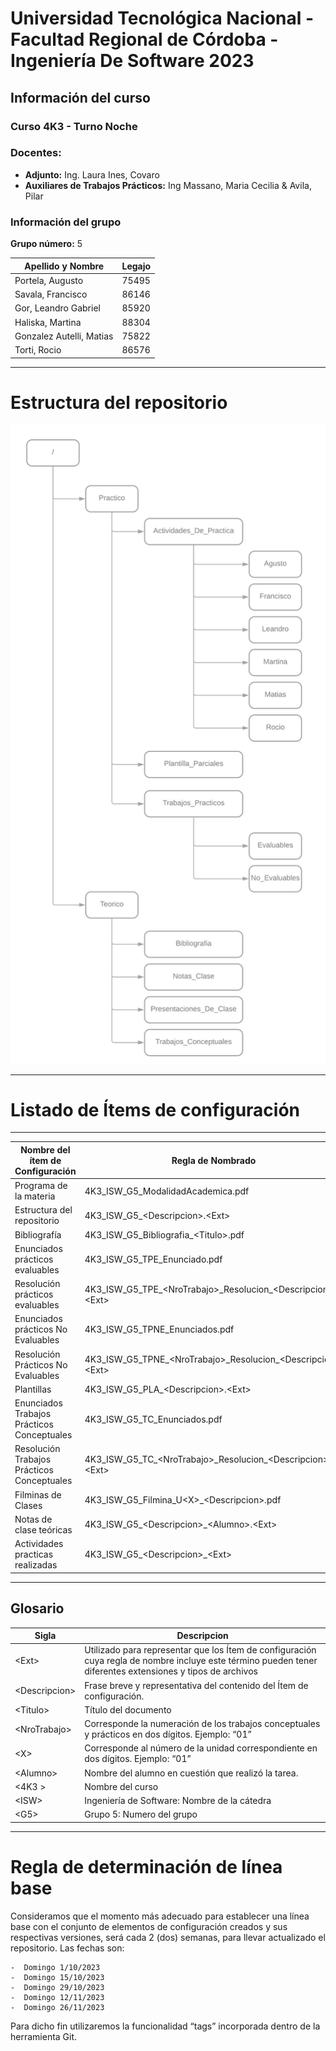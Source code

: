 # Universidad Tecnológica Nacional - Facultad Regional de Córdoba - Ingeniería De Software 2023

## Información del curso

### Curso 4K3 - Turno Noche

### Docentes:

- **Adjunto:** Ing. Laura Ines, Covaro
- **Auxiliares de Trabajos Prácticos:** Ing Massano, Maria Cecilia & Avila, Pilar

### Información del grupo

**Grupo número:** 5

| Apellido y Nombre         | Legajo    |
| ---                       | ---       |
| Portela, Augusto          | 75495     |
| Savala, Francisco         | 86146     |
| Gor, Leandro Gabriel      | 85920     |
| Haliska, Martina          | 88304     |
| Gonzalez Autelli, Matias  | 75822     |
| Torti, Rocio              | 86576    |

---

# Estructura del repositorio

![estructura_repositorio.png](4K3_ISW_G5_EstructuraRepositorio.png)

---

# Listado de **Ítems de configuración**
 ---
|**Nombre del ítem de Configuración**      | **Regla de Nombrado**                                   |**Ubicación Física**|
| ---                                      | ---                                                     | ---|
|Programa de la materia                    |4K3_ISW_G5_ModalidadAcademica.pdf                        |/|
|Estructura del repositorio                |4K3_ISW_G5_\<Descripcion>.\<Ext>                          |/ |
|Bibliografía                              |4K3_ISW_G5_Bibliografia_\<Titulo>.pdf                     |/Teorico/Bibliografia/ |
|Enunciados prácticos evaluables           |4K3_ISW_G5_TPE_Enunciado.pdf                             |/Practico/Evaluable/ |
|Resolución prácticos evaluables           |4K3_ISW_G5_TPE_\<NroTrabajo>\_Resolucion_\<Descripcion>.\<Ext>            |/Practico/Evaluable/ |
|Enunciados prácticos No Evaluables        |4K3_ISW_G5_TPNE_Enunciados.pdf                           |/Practico/No_Evaluable/ |
|Resolución Prácticos No Evaluables        |4K3_ISW_G5_TPNE_\<NroTrabajo>\_Resolucion_\<Descripcion>.\<Ext>            |/Practico/No_Evaluable/ |
|Plantillas                                |4K3_ISW_G5_PLA_\<Descripcion>.\<Ext>                       |/Practico/Plantillas/ |
|Enunciados Trabajos Prácticos Conceptuales|4K3_ISW_G5_TC_Enunciados.pdf                             |/Teorico/Trabajos_Conceptuales/ |
|Resolución Trabajos Prácticos Conceptuales|4K3_ISW_G5_TC_\<NroTrabajo>\_Resolucion_\<Descripcion>.\<Ext>|/Teorico/Trabajos_Conceptuales/ |
|Filminas de Clases                        |4K3_ISW_G5_Filmina_U\<X>_\<Descripcion>.pdf                |/Teorico/Presentaciones_De_Clase/ |
|Notas de clase teóricas                   |4K3_ISW_G5_\<Descripcion>_\<Alumno>.\<Ext>                  |/Teorico/Notas_Clase/ |
|Actividades practicas realizadas          |4K3_ISW_G5_\<Descripcion>_\<Ext>                           |/Practico/Actividades_De_Practica/\<Alumno>/ |


---

## Glosario

|**Sigla**                                 | **Descripcion**                                  
| ---                                      | ---                                                    
|\<Ext>                                     |Utilizado para representar que los Ítem de configuración cuya regla de nombre incluye este término pueden tener diferentes extensiones y tipos de archivos  |                      
|\<Descripcion>                             |Frase breve y representativa del contenido del Ítem de configuración. |                           
| \<Titulo>                                 |Título del documento|                    
| \<NroTrabajo>                             |Corresponde la numeración de los trabajos conceptuales y prácticos en dos dígitos. Ejemplo: “01”|                          
| \<X>                                      |Corresponde al número de la unidad correspondiente en dos dígitos. Ejemplo: “01”|           
| \<Alumno>                                |Nombre del alumno en cuestión que realizó la tarea.|                        
| \<4K3 >                                     |Nombre del curso  |           
| \<ISW>                                      |Ingeniería de Software: Nombre de la cátedra|                     
| \<G5>                                       |Grupo 5: Numero del grupo |                            
                        

---

# **Regla de determinación de línea base**

Consideramos que el momento más adecuado para establecer una línea base con el conjunto de elementos de configuración creados y sus respectivas versiones, será cada 2 (dos) semanas, para llevar actualizado el repositorio. Las fechas son:

    -  Domingo 1/10/2023
    -  Domingo 15/10/2023
    -  Domingo 29/10/2023
    -  Domingo 12/11/2023
    -  Domingo 26/11/2023

Para dicho fin utilizaremos la funcionalidad “tags” incorporada dentro de la herramienta Git.